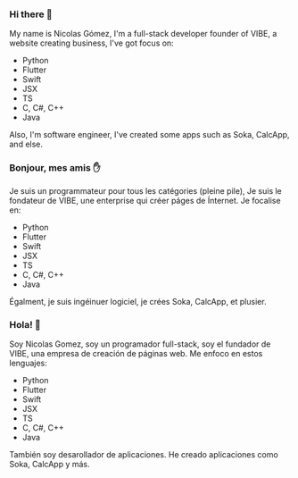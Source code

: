 ### Hi there 👋


My name is Nicolas Gómez, I'm a full-stack developer founder of VIBE, a website creating business, I've got focus on:

- Python
- Flutter
- Swift
- JSX
- TS
- C, C#, C++
- Java

Also, I'm software engineer, I've created some apps such as Soka, CalcApp, and else.

### Bonjour, mes amis ✋

Je suis un programmateur pour tous les catégories (pleine pile), Je suis le fondateur de VIBE, une enterprise qui créer páges de Ínternet. Je focalise en:

- Python
- Flutter
- Swift
- JSX
- TS
- C, C#, C++
- Java

Égalment, je suis ingéinuer logiciel, je crées Soka, CalcApp, et plusier.


### Hola! 🖖

Soy Nicolas Gomez, soy un programador full-stack, soy el fundador de VIBE, una empresa de creación de páginas web. Me enfoco en estos lenguajes:
- Python
- Flutter
- Swift
- JSX
- TS
- C, C#, C++
- Java

También soy desarollador de aplicaciones. He creado aplicaciones como Soka, CalcApp y más.
